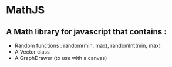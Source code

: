 # MathJS
## A Math library for javascript that contains : 
- Random functions : random(min, max), randomInt(min, max)
- A Vector class
- A GraphDrawer (to use with a canvas)
